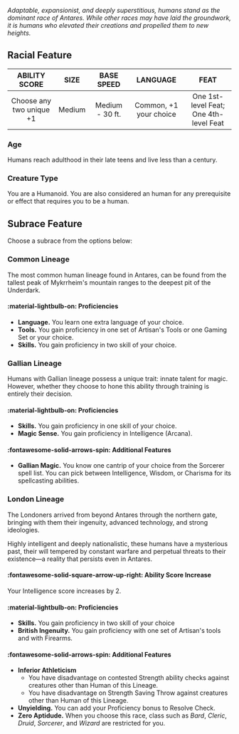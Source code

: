 *Adaptable, expansionist, and deeply superstitious, humans stand as the dominant race of Antares. While other races may have laid the groundwork, it is humans who elevated their creations and propelled them to new heights.*

## Racial Feature

| **ABILITY SCORE** | **SIZE** | **BASE SPEED** | **LANGUAGE** | **FEAT** |
| :-: | :-: | :-: | :-: | :-: |
| Choose any two unique +1 | Medium | Medium - 30 ft. | Common, +1 your choice | One 1st-level Feat; One 4th-level Feat |

### Age

Humans reach adulthood in their late teens and live less than a century.

### Creature Type

You are a Humanoid. You are also considered an human for any prerequisite or effect that requires you to be a human.

## Subrace Feature

Choose a subrace from the options below:

### Common Lineage

The most common human lineage found in Antares, can be found from the tallest peak of Mykrrheim's mountain ranges to the deepest pit of the Underdark.

#### :material-lightbulb-on: Proficiencies

- **Language.** You learn one extra language of your choice.
- **Tools.** You gain proficiency in one set of Artisan's Tools or one Gaming Set or your choice.
- **Skills.** You gain proficiency in two skill of your choice.

### Gallian Lineage

Humans with Gallian lineage possess a unique trait: innate talent for magic. However, whether they choose to hone this ability through training is entirely their decision.

#### :material-lightbulb-on: Proficiencies

- **Skills.** You gain proficiency in one skill of your choice.
- **Magic Sense.** You gain proficiency in Intelligence (Arcana).

#### :fontawesome-solid-arrows-spin: Additional Features

- **Gallian Magic.** You know one cantrip of your choice from the Sorcerer spell list. You can pick between Intelligence, Wisdom, or Charisma for its spellcasting abilities.

### London Lineage

The Londoners arrived from beyond Antares through the northern gate, bringing with them their ingenuity, advanced technology, and strong ideologies. 

Highly intelligent and deeply nationalistic, these humans have a mysterious past, their will tempered by constant warfare and perpetual threats to their existence—a reality that persists even in Antares.

#### :fontawesome-solid-square-arrow-up-right: Ability Score Increase

Your Intelligence score increases by 2. 

#### :material-lightbulb-on: Proficiencies

- **Skills.** You gain proficiency in two skill of your choice
- **British Ingenuity.** You gain proficiency with one set of Artisan's tools and with Firearms.

#### :fontawesome-solid-arrows-spin: Additional Features

- **Inferior Athleticism** 
    - You have disadvantage on contested Strength ability checks against creatures other than Human of this Lineage.
    - You have disadvantage on Strength Saving Throw against creatures other than Human of this Lineage.
- **Unyielding.** You can add your Proficiency bonus to Resolve Check.
- **Zero Aptidude.** When you choose this race, class such as *Bard*, *Cleric*, *Druid*, *Sorcerer*, and *Wizard* are restricted for you.